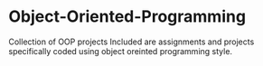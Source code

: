 # Object-Oriented-Programming
Collection of OOP projects
Included are assignments and projects specifically coded using object oreinted programming style.
